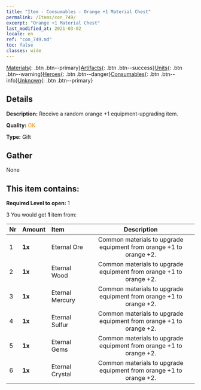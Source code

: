 ```yaml
---
title: "Item - Consumables - Orange +1 Material Chest"
permalink: /Items/con_749/
excerpt: "Orange +1 Material Chest"
last_modified_at: 2021-03-02
locale: en
ref: "con_749.md"
toc: false
classes: wide
---
```

 [Materials](/Items/){: .btn .btn--primary}[Artifacts](/Items/Artifacts/){: .btn .btn--success}[Units](/Items/Units/){: .btn .btn--warning}[Heroes](/Items/Heroes/){: .btn .btn--danger}[Consumables](/Items/Consumables/){: .btn .btn--info}[Unknown](/Items/Unknown/){: .btn .btn--primary}

## Details
 **Description:** Receive a random orange +1 equipment-upgrading item.

 **Quality:** <span style="color: #FF8C00">OK</span>

 **Type:** Gift

## Gather

  None

## This item contains:

 **Required Level to open:** 1

 3 You would get **1** item  from:

  | Nr | Amount |     Item    | Description |
  |:---|:-------|:------------|:-----------:|
  | 1 |  **1x** | Eternal Ore | Common materials to upgrade equipment from orange +1 to orange +2.  | 
  | 2 |  **1x** | Eternal Wood | Common materials to upgrade equipment from orange +1 to orange +2.  | 
  | 3 |  **1x** | Eternal Mercury | Common materials to upgrade equipment from orange +1 to orange +2.  | 
  | 4 |  **1x** | Eternal Sulfur | Common materials to upgrade equipment from orange +1 to orange +2.  | 
  | 5 |  **1x** | Eternal Gems | Common materials to upgrade equipment from orange +1 to orange +2.  | 
  | 6 |  **1x** | Eternal Crystal | Common materials to upgrade equipment from orange +1 to orange +2.  | 
